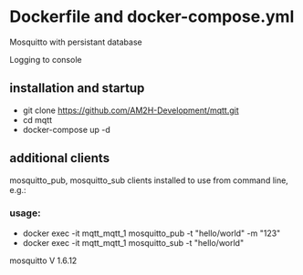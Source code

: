 # Dockerfile and docker-compose.yml
Mosquitto with persistant database

Logging to console

## installation and startup
* git clone https://github.com/AM2H-Development/mqtt.git
* cd mqtt
* docker-compose up -d

## additional clients
mosquitto_pub, mosquitto_sub clients installed to use from command line, e.g.:
### usage:
* docker exec -it mqtt_mqtt_1 mosquitto_pub -t "hello/world" -m "123"
* docker exec -it mqtt_mqtt_1 mosquitto_sub -t "hello/world"

mosquitto V 1.6.12
